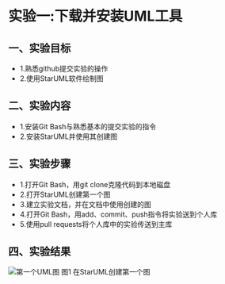 ﻿# 实验一:下载并安装UML工具

## 一、实验目标
- 1.熟悉github提交实验的操作
- 2.使用StarUML软件绘制图
## 二、实验内容
- 1.安装Git Bash与熟悉基本的提交实验的指令
- 2.安装StarUML并使用其创建图
## 三、实验步骤
- 1.打开Git Bash，用git clone克隆代码到本地磁盘
- 2.打开StarUML创建第一个图
- 3.建立实验文档，并在文档中使用创建的图
- 4.打开Git Bash，用add、commit、push指令将实验送到个人库
- 5.使用pull requests将个人库中的实验传送到主库 
## 四、实验结果
![第一个UML图](./model1.jpg)
图1 在StarUML创建第一个图

